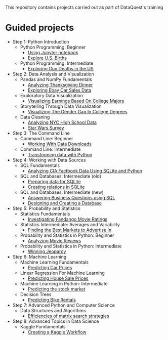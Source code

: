 This repository contains projects carried out as part of DataQuest's training

# Guided projects

* Step 1: Python Introduction
    * Python Programming: Beginner
        * [Using Jupyter notebook](DataScientist/Step1_PythonIntro/1_PythonBeginner/project1/UsingJupyterNotebook.ipynb)
        * [Explore U.S. Births](DataScientist/Step1_PythonIntro/1_PythonBeginner/project2/ExploreUsBirths.ipynb)
    * Python Programming: Intermediate
        * [Exploring Gun Deaths in the US](DataScientist/Step1_PythonIntro/2_PythonIntermediate/project1/ExploringGunDeathsInTheUS.ipynb)
* Step 2: Data Analysis and Visualization
    * Pandas and NumPy Fundamentals
        * [Analyzing Thanksgiving Dinner](DataScientist/Step2_DataAnalVis/1_PandasAndNumPyFundamentals/Old_Before20180921/project1/AnalyzingThanksgivingDinner.ipynb)
        * [Exploring Ebay Car Sales Data](DataScientist/Step2_DataAnalVis/1_PandasAndNumPyFundamentals/New_20180921/project1/ExploringEbayCarSalesData.ipynb)
    * Exploratory Data Visualization
        * [Visualizing Earnings Based On College Majors](DataScientist/Step2_DataAnalVis/2_dataAnalVis/project1/Visualizing_Earnings_Based_On_College_Majors.ipynb)
    * Storytelling Through Data Visualization
        * [Visualizing The Gender Gap In College Degrees](DataScientist/Step2_DataAnalVis/3_StorytellingThroughDataVisualization/project1/VisualizingTheGenderGapInCollegeDegrees.ipynb)
    * Data Cleaning
        * [Analyzing NYC High School Data](DataScientist/Step2_DataAnalVis/4_DataCleaning/project1/AnalyzingNYCHighSchoolData.ipynb)
        * [Star Wars Survey](DataScientist/Step2_DataAnalVis/4_DataCleaning/project2/StarWarsSurvey.ipynb)
* Step 3: The Command Line
    * Command Line: Beginner
        * [Working With Data Downloads](DataScientist/Step3_TheCommandLine/1_CommandLine-Beginner/project1/WorkingWithDataDownloads.ipynb)
    * Command Line: Intermediate
        * [Transforming data with Python](DataScientist/Step3_TheCommandLine/2_CommandLine-Intermediate/project1/TransformingDataWithPython.ipynb)
* Step 4: Working with Data Sources
    * SQL Fundamentals
        * [Analyzing CIA Factbook Data Using SQLite and Python](DataScientist/Step4_WorkingWithDataSources/2_SQLfundamentals/project1/AnalyzingCIAfactbookDataUsingSQLiteAndPython.ipynb)
    * SQL and Databases: Intermediate (old)
        * [Preparing data for SQLite](DataScientist/Step4_WorkingWithDataSources/3_SQLAndDatabases-Intermediate/project1/PreparingDataForSQLite.ipynb)
        * [Creating relations in SQLite](DataScientist/Step4_WorkingWithDataSources/3_SQLAndDatabases-Intermediate/project2/CreatingRelationsInSQLite.ipynb)
    * SQL and Databases: Intermediate (new)
        * [Answering Business Questions using SQL](DataScientist/Step4_WorkingWithDataSources/2_SQLIntermediate-TableRelationsAndJoins/project1/AnsweringBusinessQuestionsUsingSQL.ipynb)
        * [Designing and Creating a Database](DataScientist/Step4_WorkingWithDataSources/2_SQLIntermediate-TableRelationsAndJoins/project2/DesigningAndCreatingDatabase.ipynb)
* Step 5: Probability and Statistics
    * Statistics Fundamentals
        * [Investigating Fandango Movie Ratings](DataScientist/Step5_ProbabilityAndStatistics/1_StatisticsFundamentals/project1/InvestigatingFandangoMovieRatings.ipynb)
    * Statistics Intermediate: Averages and Variability
        * [Finding the Best Markets to Advertise In](DataScientist/Step5_ProbabilityAndStatistics/2_StatisticsIntermediate-AveragesAndVariability/project1/FindingTheBestMarketsToAdvertiseIn.ipynb)
    * Probability and Statistics in Python: Beginner
        * [Analyzing Movie Reviews](DataScientist/Step5_ProbabilityAndStatistics/Old_1_ProbabilityAndStatisticsInPython-Beginner/project1/AnalyzingMovieReviews.ipynb)
    * Probability and Statistics in Python: Intermediate
        * [Winning Jeopardy](DataScientist/Step5_ProbabilityAndStatistics/3_ProbabilityAndStatisticsInPython-Intermediate/project1/WinningJeopardy.ipynb)
* Step 6: Machine Learning
    * Machine Learning Fundamentals
        * [Predicting Car Prices](DataScientist/Step6_MachineLearning/1_MachineLearningFundamentals/project1/PredictingCarPrices.ipynb)
    * Linear Regression For Machine Learning
        * [Predicting House Sale Prices](DataScientist/Step6_MachineLearning/4_LinearRegressionForMachineLearning/project1/PredictingHouseSalePrices.ipynb)
    * Machine Learning in Python: Intermediate
        * [Predicting the stock market](DataScientist/Step6_MachineLearning/5_MachineLearningInPython-Intermediate/project1/PredictingTheStockMarket.ipynb)
    * Decision Trees
        * [Predicting Bike Rentals](DataScientist/Step6_MachineLearning/6_DecisionTrees/project1/PredictingBikeRentals.ipynb)
* Step 7: Advanced Python and Computer Science
    * Data Structures and Algorithms
        * [Efficiencies of matrix search strategies](DataScientist/Step7_AdvancedPythonAndComputerScience/1_DataStructuresAndAlgorithms/project1/EfficienciesOfMatrixSearchStrategies.ipynb)
* Step 8: Advanced Topics in Data Science
    * Kaggle Fundamentals
        * [Creating a Kaggle Workflow](DataScientist/Step8_AdvancedTopicsInDataScience/1_KaggleFundamentals/project1/CreatingAkaggleWorkflow.ipynb)